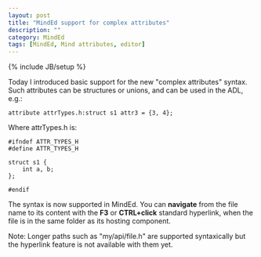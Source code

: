 ```yaml
---
layout: post
title: "MindEd support for complex attributes"
description: ""
category: MindEd
tags: [MindEd, Mind attributes, editor]
---
```

{% include JB/setup %}

Today I introduced basic support for the new "complex attributes" syntax.
Such attributes can be structures or unions, and can be used in the ADL, e.g.:

	attribute attrTypes.h:struct s1 attr3 = {3, 4};

Where attrTypes.h is: 

	#ifndef ATTR_TYPES_H  
	#define ATTR_TYPES_H  
	  
	struct s1 {  
		int a, b;  
	};  
	
	#endif

The syntax is now supported in MindEd. You can __navigate__ from the file name to its content with the __F3__ or __CTRL+click__ standard hyperlink, when the file is in the same folder as its hosting component.

Note: Longer paths such as "my/api/file.h" are supported syntaxically but the hyperlink feature is not available with them yet.
